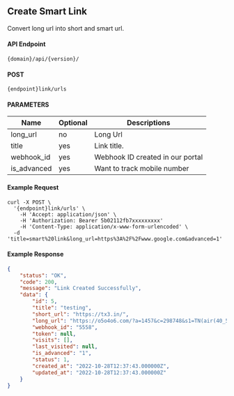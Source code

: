 ## Create Smart Link

Convert long url into short and smart url.

#### API Endpoint

```
{domain}/api/{version}/
```

#### POST

```
{endpoint}link/urls
```

#### PARAMETERS

| Name        | Optional | Descriptions                     |
| ----------- | -------- | -------------------------------- |
| long_url    | no       | Long Url                         |
| title       | yes      | Link title.                      |
| webhook_id  | yes      | Webhook ID created in our portal |
| is_advanced | yes      | Want to track mobile number      |

#### Example Request

```
curl -X POST \
  '{endpoint}link/urls' \
    -H 'Accept: application/json' \
    -H 'Authorization: Bearer 5b02112fb7xxxxxxxxx'
    -H 'Content-Type: application/x-www-form-urlencoded' \
  -d 'title=smart%20link&long_url=https%3A%2F%2Fwww.google.com&advanced=1'
```

#### Example Response

```json
{
    "status": "OK",
    "code": 200,
    "message": "Link Created Successfully",
    "data": {
        "id": 5,
        "title": "testing",
        "short_url": "https://tx3.in/",
        "long_url": "https://o5o4o6.com/?a=1457&c=298748&s1=TN(air(40_50)",
        "webhook_id": "5558",
        "token": null,
        "visits": [],
        "last_visited": null,
        "is_advanced": "1",
        "status": 1,
        "created_at": "2022-10-28T12:37:43.000000Z",
        "updated_at": "2022-10-28T12:37:43.000000Z"
    }
}
```
